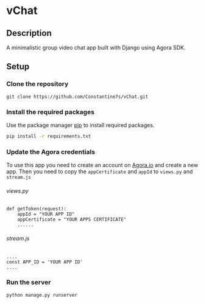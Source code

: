# vChat

## Description

A minimalistic group video chat app built with Django using Agora SDK.

## Setup

### Clone the repository

```
git clone https://github.com/Constantine7s/vChat.git
```
### Install the required packages
Use the package manager [pip](https://pip.pypa.io/en/stable/) to install required packages.

```bash
pip install -r requirements.txt
```

### Update the Agora credentials
To use this app you need to create an account on [Agora.io](https://www.agora.io/en/) and create a new app. Then you need to copy the `appCertificate` and `appId` to `views.py` and `stream.js`

###### views.py
```
def getToken(request):
    appId = "YOUR APP ID"
    appCertificate = "YOUR APPS CERTIFICATE"
    ......
```

###### stream.js
```
....
const APP_ID = 'YOUR APP ID'
....
```

### Run the server
```
python manage.py runserver
```
